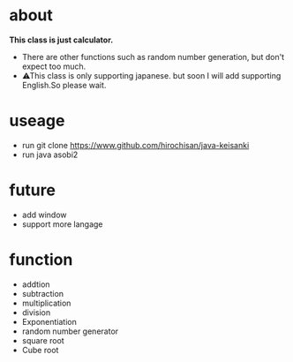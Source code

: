 # about
**This class is just calculator.**
- There are other functions such as random number generation, but don't expect too much.
- ⚠This class is only supporting japanese. but soon I will add supporting English.So please wait.

# useage
- run git clone https://www.github.com/hirochisan/java-keisanki
- run java asobi2

# future
- add window
- support more langage

# function
- addtion
- subtraction
- multiplication
- division
- Exponentiation
- random number generator
- square root
- Cube root

